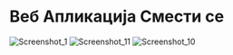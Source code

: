 # Веб Апликација Смести се



![Screenshot_1](https://raw.githubusercontent.com/t3mpv4r/ip/master/asd.png)
![Screenshot_11](https://raw.githubusercontent.com/t3mpv4r/ip/master/asd.png)
![Screenshot_10](https://raw.githubusercontent.com/t3mpv4r/ip/master/asd.png)
